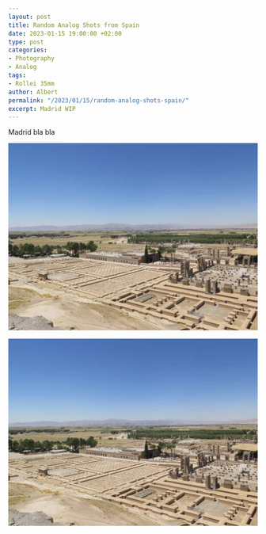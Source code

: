 ```yaml
---
layout: post
title: Random Analog Shots from Spain
date: 2023-01-15 19:00:00 +02:00
type: post
categories:
- Photography
- Analog
tags:
- Rollei 35mm
author: Albert
permalink: "/2023/01/15/random-analog-shots-spain/"
excerpt: Madrid WIP
---
```


Madrid bla bla


![Valencia](/assets/IMG_4183-1024x768.jpg)

![Madrid](/assets/IMG_4183-1024x768.jpg)
